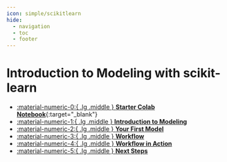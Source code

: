```yaml
---
icon: simple/scikitlearn
hide:
  - navigation
  - toc
  - footer
---
```


# Introduction to Modeling with scikit-learn

<div class="grid cards" markdown>

-   [:material-numeric-0:{ .lg .middle } __Starter Colab Notebook__](https://colab.research.google.com/github/dataprogpy/code-samples/blob/main/starter_files/06_modeling_workflow_with_sklearn.ipynb){:target="_blank"}
- [ :material-numeric-1:{ .lg .middle } __Introduction to Modeling__](modeling-intro.md) 
- [ :material-numeric-2:{ .lg .middle } __Your First Model__](first-model.md) 
- [ :material-numeric-3:{ .lg .middle } __Workflow__](workflow.md) 
- [ :material-numeric-4:{ .lg .middle } __Workflow in Action__](workflow-in-action.md) 
- [ :material-numeric-5:{ .lg .middle } __Next Steps__](next-steps.md) 

</div>